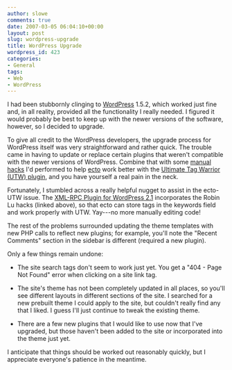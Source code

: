 ```yaml
---
author: slowe
comments: true
date: 2007-03-05 06:04:10+00:00
layout: post
slug: wordpress-upgrade
title: WordPress Upgrade
wordpress_id: 423
categories:
- General
tags:
- Web
- WordPress
---
```


I had been stubbornly clinging to [WordPress](http://www.wordpress.org/) 1.5.2, which worked just fine and, in all reality, provided all the functionality I really needed. I figured it would probably be best to keep up with the newer versions of the software, however, so I decided to upgrade.

To give all credit to the WordPress developers, the upgrade process for WordPress itself was very straightforward and rather quick. The trouble came in having to update or replace certain plugins that weren't compatible with the newer versions of WordPress. Combine that with some [manual hacks](http://www.robinlu.com/blog/archives/57) I'd performed to help [ecto](http://ecto.kung-foo.tv/) work better with the [Ultimate Tag Warrior (UTW) plugin](http://www.neato.co.nz/ultimate-tag-warrior/), and you have yourself a real pain in the neck.

Fortunately, I stumbled across a really helpful nugget to assist in the ecto-UTW issue. The [XML-RPC Plugin for WordPress 2.1](http://blog.circlesixdesign.com/2007/01/26/utw-rpc-10/) incorporates the Robin Lu hacks (linked above), so that ecto can store tags in the keywords field and work properly with UTW. Yay---no more manually editing code!

The rest of the problems surrounded updating the theme templates with new PHP calls to reflect new plugins; for example, you'll note the "Recent Comments" section in the sidebar is different (required a new plugin).

Only a few things remain undone:

* The site search tags don't seem to work just yet. You get a "404 - Page Not Found" error when clicking on a site link tag.

* The site's theme has not been completely updated in all places, so you'll see different layouts in different sections of the site. I searched for a new prebuilt theme I could apply to the site, but couldn't really find any that I liked. I guess I'll just continue to tweak the existing theme.

* There are a few new plugins that I would like to use now that I've upgraded, but those haven't been added to the site or incorporated into the theme just yet.

I anticipate that things should be worked out reasonably quickly, but I appreciate everyone's patience in the meantime.
